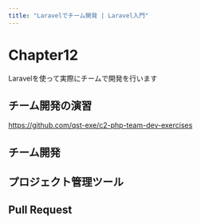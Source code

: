 ```yaml
---
title: "Laravelでチーム開発 | Laravel入門"
---
```


# Chapter12

Laravelを使って実際にチームで開発を行います

## チーム開発の演習

https://github.com/qst-exe/c2-php-team-dev-exercises

## チーム開発

## プロジェクト管理ツール

## Pull Request
